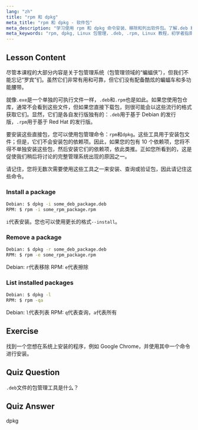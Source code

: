 ```yaml
---
lang: "zh"
title: "rpm 和 dpkg"
meta_title: "rpm 和 dpkg - 软件包"
meta_description: "学习使用 rpm 和 dpkg 命令安装、移除和列出软件包。了解.deb 和.rpm 文件的直接包管理。开始您的 Linux 之旅！"
meta_keywords: "rpm, dpkg, Linux 包管理，.deb, .rpm, Linux 教程，初学者指南，安装包"
---
```


## Lesson Content

尽管本课程的大部分内容是关于包管理系统（包管理领域的“蝙蝠侠”），但我们不能忘记“罗宾”们。虽然它们非常有用和可靠，但它们没有配备酷炫的蝙蝠车和多功能腰带。

就像`.exe`是一个单独的可执行文件一样，`.deb`和`.rpm`也是如此。如果您使用包仓库，通常不会看到这些文件，但如果您直接下载包，则很可能会以这些流行的格式获取它们。显然，它们是各自发行版独有的：`.deb`用于基于 Debian 的发行版，`.rpm`用于基于 Red Hat 的发行版。

要安装这些直接包，您可以使用包管理命令：`rpm`和`dpkg`。这些工具用于安装包文件；但是，它们不会安装包的依赖项。因此，如果您的包有 10 个依赖项，您将不得不单独安装这些包，然后安装它们的依赖项，依此类推。正如您所看到的，这是促使我们稍后将讨论的完整管理系统出现的原因之一。

请记住，您将无数次需要使用这些工具之一来安装、查询或验证包，因此请记住这些命令。

### Install a package

```bash
Debian: $ dpkg -i some_deb_package.deb
RPM: $ rpm -i some_rpm_package.rpm
```

`i`代表安装。您也可以使用更长的格式`--install`。

### Remove a package

```bash
Debian: $ dpkg -r some_deb_package.deb
RPM: $ rpm -e some_rpm_package.rpm
```

Debian: `r`代表移除
RPM: `e`代表擦除

### List installed packages

```bash
Debian: $ dpkg -l
RPM: $ rpm -qa
```

Debian: `l`代表列表
RPM: `q`代表查询，`a`代表所有

## Exercise

找到一个您想在系统上安装的程序，例如 Google Chrome，并使用其中一个命令进行安装。

## Quiz Question

`.deb`文件的包管理工具是什么？

## Quiz Answer

dpkg
